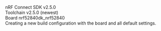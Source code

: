 nRF Connect SDK v2.5.0  
Toolchain v2.5.0 (newest)  
Board nrf52840dk_nrf52840  
Creating a new build configuration with the board and all default settings.